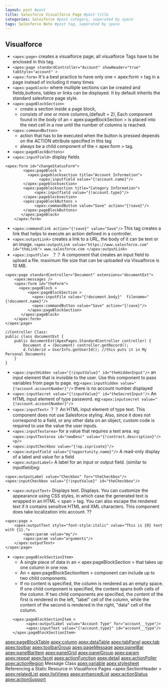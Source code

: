 ```yaml
---
layout: post #post
title: Salesforce Visualforce Page #post title
categories: Salesforce #post category, seperated by space
tags: Salesforce Note #post tag, seperated by space
---
```



## Visualforce 
- `<apex:page>` creates a visualforce page; all visualforce Tags have to be enclosed in this tag.
- `<apex:page standardController="Account" showHeader="true" tabStyle="account" >`
- `<apex:form>` It's a best practice to have only one < apex:form > tag in a page instead of including it many times
- `<apex:pageblock>` where multiple sections can be created and fields,buttons, tables or links can be displayed. It by default inherits the standard salesforce page style.
- `<apex:pageBlockSection>` 
    - create a section inside a page block, 
    - consists of one or more columns,(default = 2), Each component found in the body of an < apex:pageBlockSection > is placed into the next cell in a row until the number of columns is reached. 
- `<apex:commandButton>` 
    - action that has to be executed when the button is pressed depends on the ACTION attribute specified in this tag
    - always be a child component of the < apex:form > tag. 
- `<apex:pageBlockButtons>`
- `<apex:inputField>` display fields
```
<apex:form id="changeStatusForm">
        <apex:pageBlock >
          <apex:pageblocksection title="Account Information">
               <apex:inputfield value="{!account.name}"/>
        </apex:pageblocksection>
        <apex:pageblocksection title="Category Information">
             <apex:inputfield value="{!account.type}"/>
        </apex:pageblocksection>
        <apex:pageBlockButtons >
             <apex:commandButton value="Save" action="{!save}"/>
        </apex:pageBlockButtons>
       </apex:pageBlock>
    </apex:form>
```
- `<apex:commandlink action="{!save}" value="Save"/>` This tag creates a link that helps to execute an action defined in a controller. 
- `<apex:outputLink>`  creates a link to a URL, the body of it can be text or an image.
 `<apex:outputLink value="https://www.salesforce.com" id="theLink"> www.salesforce.com </apex:outputLink>`
- `<apex:inputFile> ` ？？  A component that creates an input field to upload a file. maximum file size that can be uploaded via Visualforce is 10 MB.
```
<apex:page standardController="Document" extensions="documentExt">
    <apex:messages />
    <apex:form id="theForm">
      <apex:pageBlock >
          <apex:pageBlockSection >
            <apex:inputFile value="{!document.body}"  filename="{!document.name}"/>
            <apex:commandButton value="Save" action="{!save}"/>
          </apex:pageBlockSection>
       </apex:pageBlock>
    </apex:form>
</apex:page>

//Controller Class:
public class documentExt {
    public documentExt(ApexPages.StandardController controller) {
        Document d = (Document) controller.getRecord();
        d.folderid = UserInfo.getUserId(); //this puts it in My Personal Documents
    }                 
}
```
- `<apex:inputHidden value="{!inputValue}" id="theHiddenInput"/>` an input element that is invisible to the user. Use this component to pass variables from page to page. eg:`<apex:inputhidden value="{!account.accountNumber}"/>` there is no account number displayed
- `<apex:inputSecret value="{!inputValue}" id="theSecretInput"/>` An HTML input element of type password. eg:`<apex:inputsecret value="{!account.accountNumber}"/>` 
- `<apex:inputText>` ？？ An HTML input element of type text. This component does not use Salesforce styling. Also, since it does not correspond to a field, or any other data on an object, custom code is required to use the value the user inputs.
- `<apex:inputTextarea>` for a value that requires a text area.  eg:`<apex:inputTextarea id="newDesc" value="{!contract.description}"/><p/>  `
- `<apex:inputCheckbox value="{!op.isprivate}"/>`
- `<apex:outputField value="{!opportunity.name}"/>` A read-only display of a label and value for a field
- `<apex:outputLabel>` A label for an input or output field. (similar to inputfield)eg:
```
<apex:outputLabel value="Checkbox" for="theCheckbox"/>
<apex:inputCheckbox value="{!inputValue}" id="theCheckbox"/> 
```
- `<apex:outputText>` Displays text. Displays. You can customize the appearance using CSS styles, in which case the generated text is wrapped in an HTML < span > tag. You can also escape the rendered text if it contains sensitive HTML and XML characters. This component does take localization into account.  ??
```
<apex:page >
    <apex:outputText style="font-style:italic" value="This is {0} text with {1}."> 
        <apex:param value="my"/> 
        <apex:param value="arguments"/>
    </apex:outputText>
</apex:page>
```
- `<apex:pageBlockSectionItem>` 
    - A single piece of data in an < apex:pageBlockSection > that takes up one column in one row. 
    - An < apex:pageBlockSectionItem > component can include up to two child components. 
    - If no content is specified, the column is rendered as an empty space. If one child component is specified, the content spans both cells of the column. If two child components are specified, the content of the first is rendered in the left, "label" cell of the column, while the content of the second is rendered in the right, "data" cell of the column.
    ```
    <apex:pageBlockSectionItem >
          <apex:outputLabel value="Account Type" for="account__type"/>
          <apex:inputText value="{!account.type}" id="account__type"/>
    </apex:pageBlockSectionItem>
    ```
<apex:pageBlockTable> 
<apex:column> 
<apex:dataTable> 
<apex:tabPanel>
<apex:tab> 
<apex:toolbar> 
<apex:toolbarGroup> 
<apex:pageMessage> 
<apex:panelBar> 
<apex:panelBarItem>
<apex:panelGrid>
<apex:panelGroup> 
<apex:param>
<apex:repeat>
<apex:facet>
<apex:actionFunction>
<apex:detail> 
<apex:actionPoller> 
<apex:actionRegion> 
Message Class
<apex:variable>
<apex:stylesheet>
Referencing a Static Resource in Visualforce Pages
<apex:SectionHeader >
<apex:relatedList>
<apex:listViews>
<apex:enhancedList>
<apex:actionStatus> 
<apex:actionSupport>

